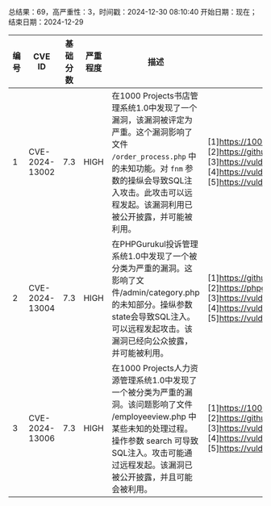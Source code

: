 总结果：69，高严重性：3，时间戳：2024-12-30 08:10:40
开始日期：现在；结束日期：2024-12-29

| 编号 | CVE ID | 基础分数 | 严重程度 | 描述 | 参考资料 |
|-----|--------|------------|----------|-------------|------------|
| 1 | CVE-2024-13002 | 7.3  | HIGH | 在1000 Projects书店管理系统1.0中发现了一个漏洞，该漏洞被评定为严重。这个漏洞影响了文件 `/order_process.php` 中的未知功能。对 `fnm` 参数的操纵会导致SQL注入攻击。此攻击可以远程发起。该漏洞利用已被公开披露，并可能被利用。 | [1]https://1000projects.org/<br>[2]https://github.com/writeke/CVE/blob/main/BookstoreManagementSystemSQL.md<br>[3]https://vuldb.com/?ctiid.289663<br>[4]https://vuldb.com/?id.289663<br>[5]https://vuldb.com/?submit.469394 |
| 2 | CVE-2024-13004 | 7.3  | HIGH | 在PHPGurukul投诉管理系统1.0中发现了一个被分类为严重的漏洞。这影响了文件/admin/category.php的未知部分。操纵参数state会导致SQL注入。可以远程发起攻击。该漏洞已经向公众披露，并可能被利用。 | [1]https://github.com/alc9700jmo/CVE/issues/6<br>[2]https://phpgurukul.com/<br>[3]https://vuldb.com/?ctiid.289665<br>[4]https://vuldb.com/?id.289665<br>[5]https://vuldb.com/?submit.469685 |
| 3 | CVE-2024-13006 | 7.3  | HIGH | 在1000 Projects人力资源管理系统1.0中发现了一个被分类为严重的漏洞。该问题影响了文件 /employeeview.php 中某些未知的处理过程。操作参数 search 可导致SQL注入。攻击可能通过远程发起。该漏洞已被公开披露，并且可能会被利用。 | [1]https://1000projects.org/<br>[2]https://github.com/Sakurapan/CVE/issues/1<br>[3]https://vuldb.com/?ctiid.289667<br>[4]https://vuldb.com/?id.289667<br>[5]https://vuldb.com/?submit.470260 |